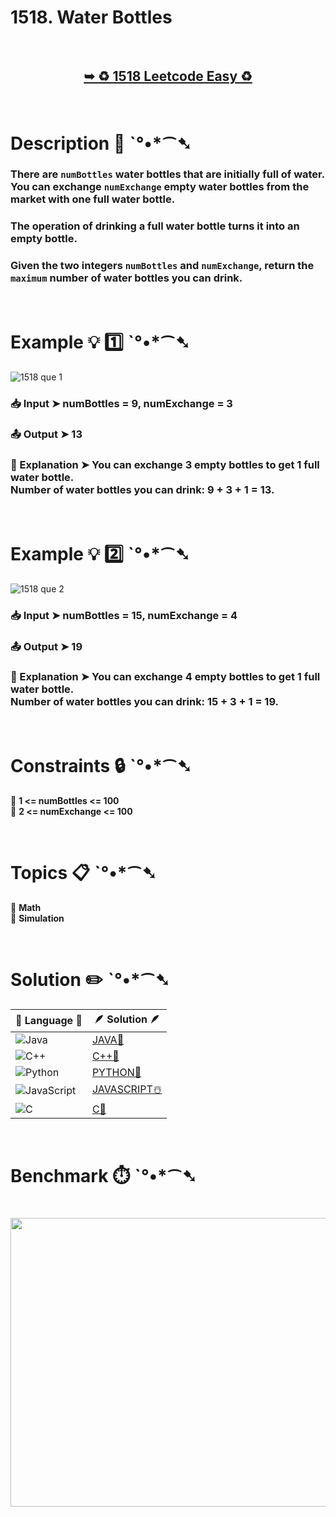 # 1518. Water Bottles

</br>

<h2 align="center"> 

<a href="https://leetcode.com/problems/water-bottles/submissions/1788054223/?envType=daily-question&envId=2025-10-01"><strong>➥ ♻️ 1518 Leetcode Easy ♻️ </strong></a>
</h2>

</br> 

# Description 📜 ˋ°•*⁀➷

### There are `numBottles` water bottles that are initially full of water. You can exchange `numExchange` empty water bottles from the market with one full water bottle.

### The operation of drinking a full water bottle turns it into an empty bottle.

### Given the two integers `numBottles` and `numExchange`, return the `maximum` number of water bottles you can drink.

</br>

# Example 💡 1️⃣ ˋ°•*⁀➷

![1518 que 1](https://github.com/Prakhar-002/LEETCODE/assets/136890202/122a1ad4-6ada-469c-b22c-3946680faa51)

  ### 📥 Input  ➤ numBottles = 9, numExchange = 3

  ### 📤 Output  ➤ 13

  ### 🔦 Explanation  ➤ You can exchange 3 empty bottles to get 1 full water bottle.</br> Number of water bottles you can drink: 9 + 3 + 1 = 13.

</br>

# Example 💡 2️⃣ ˋ°•*⁀➷

![1518 que 2](https://github.com/Prakhar-002/LEETCODE/assets/136890202/cb98bd89-58bf-4726-83f1-bf8a303ee2e6)

  ### 📥 Input ➤ numBottles = 15, numExchange = 4

  ### 📤 Output  ➤ 19

  ### 🔦 Explanation  ➤ You can exchange 4 empty bottles to get 1 full water bottle. </br> Number of water bottles you can drink: 15 + 3 + 1 = 19.

</br>

# Constraints 🔒 ˋ°•*⁀➷

🔹 **1 <= numBottles <= 100** </br>
🔹 **2 <= numExchange <= 100** </br>

</br>

# Topics 📋 ˋ°•*⁀➷

🔸 **Math**  </br>
🔸 **Simulation**  </br>

</br>

# Solution ✏️ ˋ°•*⁀➷

| 📒 Language 📒  | 🪶 Solution 🪶 |
| ------------- | ------------- |
|  ![Java](https://img.shields.io/badge/java-%23ED8B00.svg?style=for-the-badge&logo=openjdk&logoColor=white)  | [JAVA🍁](https://github.com/Prakhar-002/LEETCODE/blob/main/%F0%9F%8D%84%20Daily%20Challenge%202025%20%F0%9F%8D%B3/%F0%9F%94%AC%20Examine%20Thoroughly%20%F0%9F%A7%AC/10%20Oct%20%F0%9F%9B%95/01%20-%2010%20-%202025%20---%201518.%20Water%20Bottles%20%E2%98%83%EF%B8%8F%20%F0%9F%8D%81%20%F0%9F%8D%B0%20%F0%9F%8E%B2/%F0%9F%8D%81JAVA-1518-WaterBottles.java) |
|  ![C++](https://img.shields.io/badge/c++-%2300599C.svg?style=for-the-badge&logo=c%2B%2B&logoColor=white)  | [C++🎲](https://github.com/Prakhar-002/LEETCODE/blob/main/%F0%9F%8D%84%20Daily%20Challenge%202025%20%F0%9F%8D%B3/%F0%9F%94%AC%20Examine%20Thoroughly%20%F0%9F%A7%AC/10%20Oct%20%F0%9F%9B%95/01%20-%2010%20-%202025%20---%201518.%20Water%20Bottles%20%E2%98%83%EF%B8%8F%20%F0%9F%8D%81%20%F0%9F%8D%B0%20%F0%9F%8E%B2/%F0%9F%8E%B2CPP-1518-WaterBottles.cpp)  |
|  ![Python](https://img.shields.io/badge/python-3670A0?style=for-the-badge&logo=python&logoColor=ffdd54)    | [PYTHON🍰](https://github.com/Prakhar-002/LEETCODE/blob/main/%F0%9F%8D%84%20Daily%20Challenge%202025%20%F0%9F%8D%B3/%F0%9F%94%AC%20Examine%20Thoroughly%20%F0%9F%A7%AC/10%20Oct%20%F0%9F%9B%95/01%20-%2010%20-%202025%20---%201518.%20Water%20Bottles%20%E2%98%83%EF%B8%8F%20%F0%9F%8D%81%20%F0%9F%8D%B0%20%F0%9F%8E%B2/%F0%9F%8D%B0PYTHON-1518-WaterBottles.py) |
| ![JavaScript](https://img.shields.io/badge/javascript-%23323330.svg?style=for-the-badge&logo=javascript&logoColor=%23F7DF1E)   | [JAVASCRIPT☃️](https://github.com/Prakhar-002/LEETCODE/blob/main/%F0%9F%8D%84%20Daily%20Challenge%202025%20%F0%9F%8D%B3/%F0%9F%94%AC%20Examine%20Thoroughly%20%F0%9F%A7%AC/10%20Oct%20%F0%9F%9B%95/01%20-%2010%20-%202025%20---%201518.%20Water%20Bottles%20%E2%98%83%EF%B8%8F%20%F0%9F%8D%81%20%F0%9F%8D%B0%20%F0%9F%8E%B2/%E2%98%83%EF%B8%8FJAVASCRIPT-1518-WaterBottles.js) |
|   ![C](https://img.shields.io/badge/c-%2300599C.svg?style=for-the-badge&logo=c&logoColor=white)   | [C💖](https://github.com/Prakhar-002/LEETCODE/blob/main/%F0%9F%8D%84%20Daily%20Challenge%202025%20%F0%9F%8D%B3/%F0%9F%94%AC%20Examine%20Thoroughly%20%F0%9F%A7%AC/10%20Oct%20%F0%9F%9B%95/01%20-%2010%20-%202025%20---%201518.%20Water%20Bottles%20%E2%98%83%EF%B8%8F%20%F0%9F%8D%81%20%F0%9F%8D%B0%20%F0%9F%8E%B2/%F0%9F%92%96C-1518-WaterBottles.c)  |

</br>

# Benchmark ⏱️ ˋ°•*⁀➷

<h1  align="center" >

<img src ="https://github.com/user-attachments/assets/1b13b590-0f0e-4785-a0fd-5f5a62938a99" width = "700px" height="462px" />

</h1>
